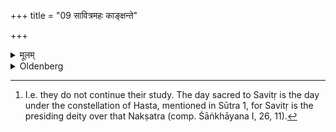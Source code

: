 +++
title = "09 सावित्रमहः काङ्क्षन्ते"

+++

<details><summary>मूलम्</summary>

सावित्रमहः काङ्क्षन्ते ९
</details>

<details><summary>Oldenberg</summary>

9. [^6]  On the day sacred to Savitṛ they wait.


[^6]:  I.e. they do not continue their study. The day sacred to Savitṛ is the day under the constellation of Hasta, mentioned in Sūtra 1, for Savitṛ is the presiding deity over that Nakṣatra (comp. Śāṅkhāyana I, 26, 11).
</details>
